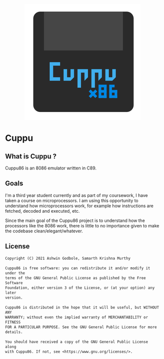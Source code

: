 <p align="center"><img src="./logo.svg" alt="Cuppu86"/></p>

# Cuppu

## What is Cuppu ?
Cuppu86 is an 8086 emulator written in C89.

## Goals
I'm a third year student currently and as part of my coursework, I have taken a course on microprocessors. I am using this opportunity to understand how microprocessors work, for example how instructions are fetched, decoded and executed, etc.

Since the main goal of the Cuppu86 project is to understand how the processors like the 8086 work, there is little to no importance given to make the codebase clean/elegant/whatever.

## License
    Copyright (C) 2021 Ashwin Godbole, Samarth Krishna Murthy
 
    Cuppu86 is free software: you can redistribute it and/or modify it under the
    terms of the GNU General Public License as published by the Free Software
    Foundation, either version 3 of the License, or (at your option) any later
    version.

    Cuppu86 is distributed in the hope that it will be useful, but WITHOUT ANY 
    WARRANTY; without even the implied warranty of MERCHANTABILITY or FITNESS
    FOR A PARTICULAR PURPOSE. See the GNU General Public License for more
    details.

    You should have received a copy of the GNU General Public License along
    with Cuppu86. If not, see <https://www.gnu.org/licenses/>.
